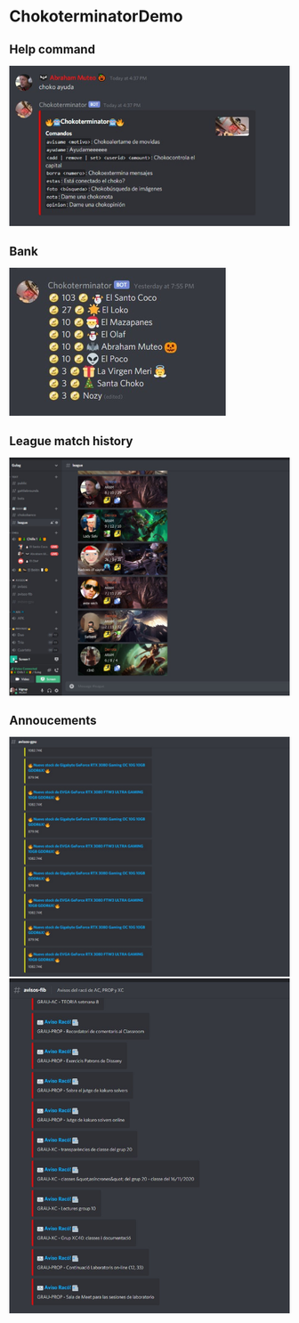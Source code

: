 # ChokoterminatorDemo

## Help command
![](screens/help.jpg)

## Bank
![](screens/bank.jpg)

## League match history
![](screens/league.jpg)

## Annoucements
![](screens/gpuStockAnnouncements.jpg) ![](screens/collegeAnnouncements.jpg)
